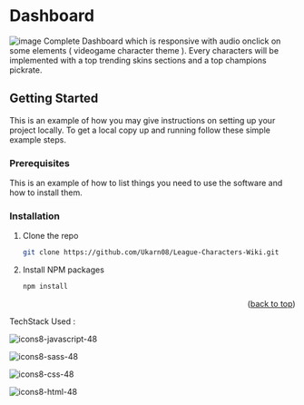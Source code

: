# Dashboard 

![image](https://github.com/Ukarn08/League-Characters-Wiki/assets/108266433/f148ea02-ac71-426c-a5fb-3ff30c854428)
 Complete Dashboard  which is responsive with audio onclick on some elements ( videogame character theme ).
 Every characters will be implemented with a top trending skins sections and a top champions pickrate.

<!-- GETTING STARTED -->
## Getting Started

This is an example of how you may give instructions on setting up your project locally.
To get a local copy up and running follow these simple example steps.

### Prerequisites

This is an example of how to list things you need to use the software and how to install them.


### Installation


1. Clone the repo
   ```sh
   git clone https://github.com/Ukarn08/League-Characters-Wiki.git
   ```
2. Install NPM packages
   ```sh
   npm install
   ```


<p align="right">(<a href="#readme-top">back to top</a>)</p>


















TechStack Used  :









![icons8-javascript-48](https://github.com/Ukarn08/Dashboard-game-theme/assets/108266433/cb4030aa-ef4f-46e2-ab15-80f2adec7511)

![icons8-sass-48](https://github.com/Ukarn08/Dashboard-game-theme/assets/108266433/d26ab793-0b67-4388-a867-6c2e129c42ec)

![icons8-css-48](https://github.com/Ukarn08/Dashboard-game-theme/assets/108266433/b52549a6-0722-4c9b-98e6-05cf73b59716)

![icons8-html-48](https://github.com/Ukarn08/Dashboard-game-theme/assets/108266433/0e26f9e1-e53c-494a-a4b3-d0c187c6626c)
